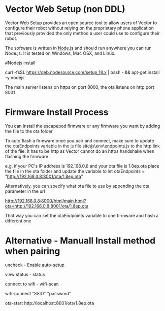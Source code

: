 # Vector Web Setup (non DDL)
Vector Web Setup provides an open source tool to allow users of Vector
to configure their robot without relying on the proprietary phone
application that previously provided the only method a user could use
to configure their robot.

The software is written in [Node.js](https://nodejs.org) and should run anywhere you can
run Node.js. It is tested on Windows, Mac OSX, and Linux.

#Nodejs install

curl -fsSL https://deb.nodesource.com/setup_18.x | bash - && apt-get install -y nodejs

The main server listens on https on port 8000, the ota listens on http port 8001

# Firmware Install Process
You can install the escapepod firmware or any firmware you want by adding the file to the ota folder

To auto flash a firmware once you pair and connect, make sure to update the 
otaEndpoints variable in the js file site\js\env\endpoints.js to the http link of the file. 
It has to be http as Vector cannot do an https handshake when flashing the firmware

e.g. if your PC's IP address is 192.168.0.8 and your ota file is 1.8ep.ota
place the file in the ota folder and update the variable to
  let otaEndpoints = "http://192.168.0.8:8001/ota/1.8ep.ota"

Alternatively, you can specify what ota file to use by appending the ota parameter in the url

http://192.168.0.8:8000/html/main.html?ota=http://192.168.0.8:8001/ota/1.8ep.ota

That way you can set the otaEndpoints variable to one firmware and flash a different one

# Alternative - Manuall Install method when pairing
uncheck - Enable auto-setup

view status - status

connect to wifi - wifi-scan

wifi-connect "SSID" "password"


ota-start http://localhost:8001/ota/1.8ep.ota



